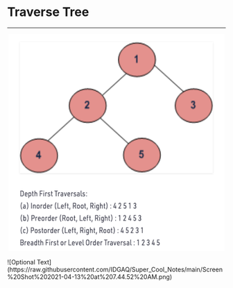 # Traverse Tree
---
<p align="center">
  <img src="https://raw.githubusercontent.com/IDGAQ/Super_Cool_Notes/main/Screen%20Shot%202021-04-13%20at%207.44.52%20AM.png" width="500" height="500">
</p>
![Optional Text](https://raw.githubusercontent.com/IDGAQ/Super_Cool_Notes/main/Screen%20Shot%202021-04-13%20at%207.44.52%20AM.png)

